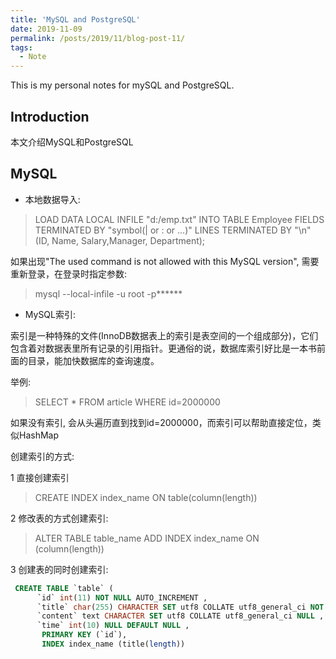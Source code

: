 ```yaml
---
title: 'MySQL and PostgreSQL'
date: 2019-11-09
permalink: /posts/2019/11/blog-post-11/
tags:
  - Note
---
```


This is my personal notes for mySQL and PostgreSQL.


Introduction
------
本文介绍MySQL和PostgreSQL


MySQL
------
* 本地数据导入:  

 > LOAD DATA LOCAL INFILE "d:/emp.txt" INTO TABLE Employee FIELDS TERMINATED BY "symbol(| or : or ...)" LINES TERMINATED BY "\n" (ID, Name, Salary,Manager, Department);

 如果出现"The used command is not allowed with this MySQL version", 需要重新登录，在登录时指定参数:
 > mysql --local-infile -u root -p******

* MySQL索引:

索引是一种特殊的文件(InnoDB数据表上的索引是表空间的一个组成部分)，它们包含着对数据表里所有记录的引用指针。更通俗的说，数据库索引好比是一本书前面的目录，能加快数据库的查询速度。

举例:  
> SELECT * FROM article WHERE id=2000000

如果没有索引, 会从头遍历直到找到id=2000000，而索引可以帮助直接定位，类似HashMap

创建索引的方式:  

1 直接创建索引  

> CREATE INDEX index_name ON table(column(length))

2 修改表的方式创建索引:

> ALTER TABLE table_name ADD INDEX index_name ON (column(length))

3 创建表的同时创建索引:

```SQL
 CREATE TABLE `table` (
      `id` int(11) NOT NULL AUTO_INCREMENT ,
      `title` char(255) CHARACTER SET utf8 COLLATE utf8_general_ci NOT NULL ,
      `content` text CHARACTER SET utf8 COLLATE utf8_general_ci NULL ,
      `time` int(10) NULL DEFAULT NULL ,
       PRIMARY KEY (`id`),
       INDEX index_name (title(length))
```

 